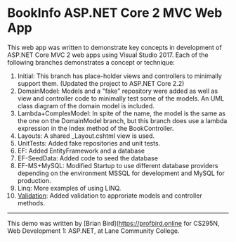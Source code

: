 # BookInfo ASP.NET Core 2 MVC Web App
This web app was written to demonstrate key concepts in development of ASP.NET Core MVC 2 web apps using Visual Studio 2017. Each of the following branches demonstrates a concept or technique:

1. Initial: This branch has place-holder views and controllers to minimally support them. (Updated the project to ASP.NET Core 2.2)
2. DomainModel: Models and a "fake" repository were added as well as view and controller code to minimally test some of the models. An UML class diagram of the domain model is included.
3. Lambda+ComplexModel: In spite of the name, the model is the same as the one on the DomainModel branch, but this branch does use a lambda expression in the Index method of the BookController.
4. Layouts: A shared _Layout.cshtml view is used.
5. UnitTests: Added fake repositories and unit tests.
6. EF: Added EntityFramework and a database
7. EF-SeedData: Added code to seed the database
8. EF-MS+MySQL: Modified Startup to use different database providers depending on the environment MSSQL for development and MySQL for production.
9. Linq: More examples of using LINQ.
10. [Validation](docs/Validation.md): Added validation to approriate models and controller methods.


----

This demo was written by [Brian Bird](https://profbird.online for CS295N, Web Development 1: ASP.NET, at Lane Community College.

